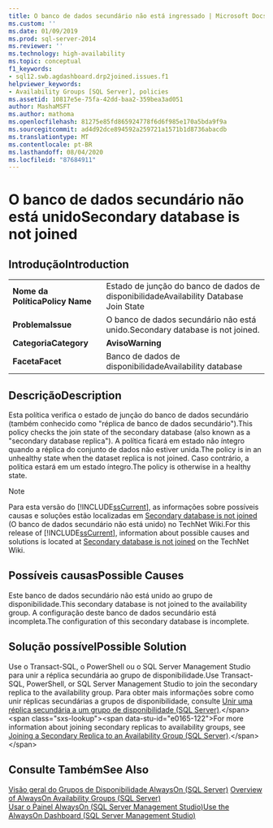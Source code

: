 ```yaml
---
title: O banco de dados secundário não está ingressado | Microsoft Docs
ms.custom: ''
ms.date: 01/09/2019
ms.prod: sql-server-2014
ms.reviewer: ''
ms.technology: high-availability
ms.topic: conceptual
f1_keywords:
- sql12.swb.agdashboard.drp2joined.issues.f1
helpviewer_keywords:
- Availability Groups [SQL Server], policies
ms.assetid: 10817e5e-75fa-42dd-baa2-359bea3ad051
author: MashaMSFT
ms.author: mathoma
ms.openlocfilehash: 81275e85fd865924778f6d6f985e170a5bda9f9a
ms.sourcegitcommit: ad4d92dce894592a259721a1571b1d8736abacdb
ms.translationtype: MT
ms.contentlocale: pt-BR
ms.lasthandoff: 08/04/2020
ms.locfileid: "87684911"
---
```

# <a name="secondary-database-is-not-joined"></a><span data-ttu-id="e0165-102">O banco de dados secundário não está unido</span><span class="sxs-lookup"><span data-stu-id="e0165-102">Secondary database is not joined</span></span>
    
## <a name="introduction"></a><span data-ttu-id="e0165-103">Introdução</span><span class="sxs-lookup"><span data-stu-id="e0165-103">Introduction</span></span>  
  
|||  
|-|-|  
|<span data-ttu-id="e0165-104">**Nome da Política**</span><span class="sxs-lookup"><span data-stu-id="e0165-104">**Policy Name**</span></span>|<span data-ttu-id="e0165-105">Estado de junção do banco de dados de disponibilidade</span><span class="sxs-lookup"><span data-stu-id="e0165-105">Availability Database Join State</span></span>|  
|<span data-ttu-id="e0165-106">**Problema**</span><span class="sxs-lookup"><span data-stu-id="e0165-106">**Issue**</span></span>|<span data-ttu-id="e0165-107">O banco de dados secundário não está unido.</span><span class="sxs-lookup"><span data-stu-id="e0165-107">Secondary database is not joined.</span></span>|  
|<span data-ttu-id="e0165-108">**Categoria**</span><span class="sxs-lookup"><span data-stu-id="e0165-108">**Category**</span></span>|<span data-ttu-id="e0165-109">**Aviso**</span><span class="sxs-lookup"><span data-stu-id="e0165-109">**Warning**</span></span>|  
|<span data-ttu-id="e0165-110">**Faceta**</span><span class="sxs-lookup"><span data-stu-id="e0165-110">**Facet**</span></span>|<span data-ttu-id="e0165-111">Banco de dados de disponibilidade</span><span class="sxs-lookup"><span data-stu-id="e0165-111">Availability database</span></span>|  
  
## <a name="description"></a><span data-ttu-id="e0165-112">Descrição</span><span class="sxs-lookup"><span data-stu-id="e0165-112">Description</span></span>  
 <span data-ttu-id="e0165-113">Esta política verifica o estado de junção do banco de dados secundário (também conhecido como "réplica de banco de dados secundário").</span><span class="sxs-lookup"><span data-stu-id="e0165-113">This policy checks the join state of the secondary database (also known as a "secondary database replica").</span></span> <span data-ttu-id="e0165-114">A política ficará em estado não íntegro quando a réplica do conjunto de dados não estiver unida.</span><span class="sxs-lookup"><span data-stu-id="e0165-114">The policy is in an unhealthy state when the dataset replica is not joined.</span></span> <span data-ttu-id="e0165-115">Caso contrário, a política estará em um estado íntegro.</span><span class="sxs-lookup"><span data-stu-id="e0165-115">The policy is otherwise in a healthy state.</span></span>  
  
> [!NOTE]  
>  <span data-ttu-id="e0165-116">Para esta versão do [!INCLUDE[ssCurrent](../../../includes/sscurrent-md.md)], as informações sobre possíveis causas e soluções estão localizadas em [Secondary database is not joined](https://go.microsoft.com/fwlink/p/?LinkId=220862) (O banco de dados secundário não está unido) no TechNet Wiki.</span><span class="sxs-lookup"><span data-stu-id="e0165-116">For this release of [!INCLUDE[ssCurrent](../../../includes/sscurrent-md.md)], information about possible causes and solutions is located at [Secondary database is not joined](https://go.microsoft.com/fwlink/p/?LinkId=220862) on the TechNet Wiki.</span></span>  
  
## <a name="possible-causes"></a><span data-ttu-id="e0165-117">Possíveis causas</span><span class="sxs-lookup"><span data-stu-id="e0165-117">Possible Causes</span></span>  
 <span data-ttu-id="e0165-118">Este banco de dados secundário não está unido ao grupo de disponibilidade.</span><span class="sxs-lookup"><span data-stu-id="e0165-118">This secondary database is not joined to the availability group.</span></span> <span data-ttu-id="e0165-119">A configuração deste banco de dados secundário está incompleta.</span><span class="sxs-lookup"><span data-stu-id="e0165-119">The configuration of this secondary database is incomplete.</span></span>  
  
## <a name="possible-solution"></a><span data-ttu-id="e0165-120">Solução possível</span><span class="sxs-lookup"><span data-stu-id="e0165-120">Possible Solution</span></span>  
 <span data-ttu-id="e0165-121">Use o Transact-SQL, o PowerShell ou o SQL Server Management Studio para unir a réplica secundária ao grupo de disponibilidade.</span><span class="sxs-lookup"><span data-stu-id="e0165-121">Use Transact-SQL, PowerShell, or SQL Server Management Studio to join the secondary replica to the availability group.</span></span> <span data-ttu-id="e0165-122">Para obter mais informações sobre como unir réplicas secundárias a grupos de disponibilidade, consulte [Unir uma réplica secundária a um grupo de disponibilidade (SQL Server)](https://msdn.microsoft.com/library/ff878473\(en-us,SQL.110\).aspx).</span><span class="sxs-lookup"><span data-stu-id="e0165-122">For more information about joining secondary replicas to availability groups, see [Joining a Secondary Replica to an Availability Group (SQL Server)](https://msdn.microsoft.com/library/ff878473\(en-us,SQL.110\).aspx).</span></span>  
  
## <a name="see-also"></a><span data-ttu-id="e0165-123">Consulte Também</span><span class="sxs-lookup"><span data-stu-id="e0165-123">See Also</span></span>  
 <span data-ttu-id="e0165-124">[Visão geral do Grupos de Disponibilidade AlwaysOn &#40;SQL Server&#41;](overview-of-always-on-availability-groups-sql-server.md) </span><span class="sxs-lookup"><span data-stu-id="e0165-124">[Overview of AlwaysOn Availability Groups &#40;SQL Server&#41;](overview-of-always-on-availability-groups-sql-server.md) </span></span>  
 [<span data-ttu-id="e0165-125">Usar o Painel AlwaysOn &#40;SQL Server Management Studio&#41;</span><span class="sxs-lookup"><span data-stu-id="e0165-125">Use the AlwaysOn Dashboard &#40;SQL Server Management Studio&#41;</span></span>](use-the-always-on-dashboard-sql-server-management-studio.md)  
  
  

